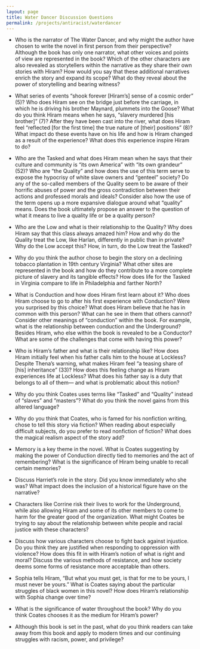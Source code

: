 ```yaml
---
layout: page
title: Water Dancer Discussion Questions
permalink: /projects/antiracist/waterdancer
---
```

* Who is the narrator of The Water Dancer, and why might the author have chosen to write the novel in first person from their perspective? Although the book has only one narrator, what other voices and points of view are represented in the book? Which of the other characters are also revealed as storytellers within the narrative as they share their own stories with Hiram? How would you say that these additional narratives enrich the story and expand its scope? What do they reveal about the power of storytelling and bearing witness?

* What series of events “shook forever [Hiram’s] sense of a cosmic order” (5)? Who does Hiram see on the bridge just before the carriage, in which he is driving his brother Maynard, plummets into the Goose? What do you think Hiram means when he says, “slavery murdered [his brother]” (7)? After they have been cast into the river, what does Hiram feel “reflected [for the first time] the true nature of [their] positions” (8)? What impact do these events have on his life and how is Hiram changed as a result of the experience? What does this experience inspire Hiram to do?

* Who are the Tasked and what does Hiram mean when he says that their culture and community is “its own America” with “its own grandeur” (52)? Who are “the Quality” and how does the use of this term serve to expose the hypocrisy of white slave owners and “genteel” society? Do any of the so-called members of the Quality seem to be aware of their horrific abuses of power and the gross contradiction between their actions and professed morals and ideals? Consider also how the use of the term opens up a more expansive dialogue around what “quality” means. Does the book ultimately propose an answer to the question of what it means to live a quality life or be a quality person?

* Who are the Low and what is their relationship to the Quality? Why does Hiram say that this class always amazed him? How and why do the Quality treat the Low, like Harlan, differently in public than in private? Why do the Low accept this? How, in turn, do the Low treat the Tasked?

* Why do you think the author chose to begin the story on a declining tobacco plantation in 19th century Virginia? What other sites are represented in the book and how do they contribute to a more complete picture of slavery and its tangible effects? How does life for the Tasked in Virginia compare to life in Philadelphia and farther North?

* What is Conduction and how does Hiram first learn about it? Who does Hiram choose to go to after his first experience with Conduction? Were you surprised by this choice? What does Hiram believe that he has in common with this person? What can he see in them that others cannot? Consider other meanings of “conduction” within the book. For example, what is the relationship between conduction and the Underground? Besides Hiram, who else within the book is revealed to be a Conductor? What are some of the challenges that come with having this power?

* Who is Hiram’s father and what is their relationship like? How does Hiram initially feel when his father calls him to the house at Lockless? Despite Thena’s warning, what makes Hiram feel “a teasing share of [his] inheritance” (33)? How does this feeling change as Hiram experiences life at Lockless? What does his father say is a duty that belongs to all of them— and what is problematic about this notion?   

* Why do you think Coates uses terms like “Tasked” and “Quality” instead of “slaves” and “masters”? What do you think the novel gains from this altered language?

* Why do you think that Coates, who is famed for his nonfiction writing, chose to tell this story via fiction? When reading about especially difficult subjects, do you prefer to read nonfiction of fiction? What does the magical realism aspect of the story add?

* Memory is a key theme in the novel. What is Coates suggesting by making the power of Conduction directly tied to memories and the act of remembering? What is the significance of Hiram being unable to recall certain memories?

* Discuss Harriet’s role in the story. Did you know immediately who she was? What impact does the inclusion of a historical figure have on the narrative?

* Characters like Corrine risk their lives to work for the Underground, while also allowing Hiram and some of its other members to come to harm for the greater good of the organization. What might Coates be trying to say about the relationship between white people and racial justice with these characters?

* Discuss how various characters choose to fight back against injustice. Do you think they are justified when responding to oppression with violence? How does this fit in with Hiram’s notion of what is right and moral? Discuss the various methods of resistance, and how society deems some forms of resistance more acceptable than others.

* Sophia tells Hiram, “But what you must get, is that for me to be yours, I must never be yours.” What is Coates saying about the particular struggles of black women in this novel? How does Hiram’s relationship with Sophia change over time?

* What is the significance of water throughout the book? Why do you think Coates chooses it as the medium for Hiram’s power?

* Although this book is set in the past, what do you think readers can take away from this book and apply to modern times and our continuing struggles with racism, power, and privilege?
